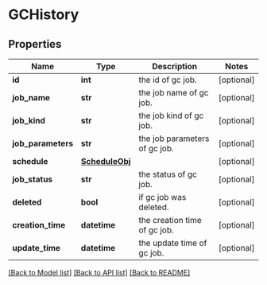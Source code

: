 # GCHistory


## Properties
Name | Type | Description | Notes
------------ | ------------- | ------------- | -------------
**id** | **int** | the id of gc job. | [optional] 
**job_name** | **str** | the job name of gc job. | [optional] 
**job_kind** | **str** | the job kind of gc job. | [optional] 
**job_parameters** | **str** | the job parameters of gc job. | [optional] 
**schedule** | [**ScheduleObj**](ScheduleObj.md) |  | [optional] 
**job_status** | **str** | the status of gc job. | [optional] 
**deleted** | **bool** | if gc job was deleted. | [optional] 
**creation_time** | **datetime** | the creation time of gc job. | [optional] 
**update_time** | **datetime** | the update time of gc job. | [optional] 

[[Back to Model list]](../README.md#documentation-for-models) [[Back to API list]](../README.md#documentation-for-api-endpoints) [[Back to README]](../README.md)


